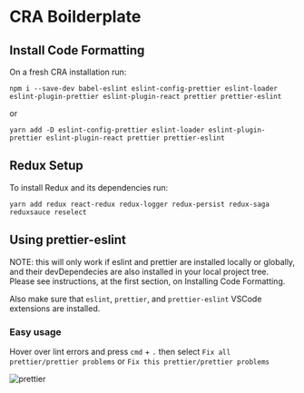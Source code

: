 # CRA Boilderplate

## Install Code Formatting

On a fresh CRA installation run:

```
npm i --save-dev babel-eslint eslint-config-prettier eslint-loader eslint-plugin-prettier eslint-plugin-react prettier prettier-eslint
```

or

```
yarn add -D eslint-config-prettier eslint-loader eslint-plugin-prettier eslint-plugin-react prettier prettier-eslint
```

## Redux Setup

To install Redux and its dependencies run:

```
yarn add redux react-redux redux-logger redux-persist redux-saga reduxsauce reselect
```

## Using prettier-eslint

NOTE: this will only work if eslint and prettier are installed locally or globally, and their devDependecies are also installed in your local project tree. Please see instructions, at the first section, on Installing Code Formatting.

Also make sure that `eslint`, `prettier`, and `prettier-eslint` VSCode extensions are installed.

### Easy usage

Hover over lint errors and press `cmd` + `.` then select `Fix all prettier/prettier problems` or `Fix this prettier/prettier problems`

![prettier](https://github.com/redefinered/cra-boilerplate/blob/master/prettier.gif?raw=true "Prettier")
